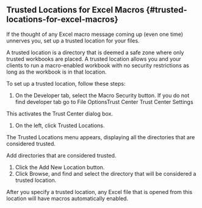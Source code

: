 ## Trusted Locations for Excel Macros {#trusted-locations-for-excel-macros}

If the thought of any Excel macro message coming up (even one time) unnerves you, set up a trusted location for your files.

A trusted location is a directory that is deemed a safe zone where only trusted workbooks are placed. A trusted location allows you and your clients to run a macro-enabled workbook with no security restrictions as long as the workbook is in that location.

To set up a trusted location, follow these steps:

1.  On the Developer tab, select the Macro Security button. If you do not find developer tab go to File OptionsTrust Center Trust Center Settings

This activates the Trust Center dialog box.

1.  On the left, click Trusted Locations.

The Trusted Locations menu appears, displaying all the directories that are considered trusted.

Add directories that are considered trusted.

1.  Click the Add New Location button.
2.  Click Browse, and find and select the directory that will be considered a trusted location.

After you specify a trusted location, any Excel file that is opened from this location will have macros automatically enabled.